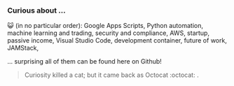 ### Curious about ...

😺 (in no particular order): Google Apps Scripts, Python automation, machine learning and trading, security and compliance, AWS, startup, passive income, Visual Studio Code, development container, future of work, JAMStack,

... surprising all of them can be found here on Github!

>  Curiosity killed a cat; but it came back as Octocat :octocat: .

<!--
**lcenchew/lcenchew** is a ✨ _special_ ✨ repository because its `README.md` (this file) appears on your GitHub profile.

Here are some ideas to get you started:

- 🔭 I’m currently working on ...
- 🌱 I’m currently learning ...
- 👯 I’m looking to collaborate on ...
- 🤔 I’m looking for help with ...
- 💬 Ask me about ...
- 📫 How to reach me: ...
- 😄 Pronouns: ...
- ⚡ Fun fact: ...
-->
